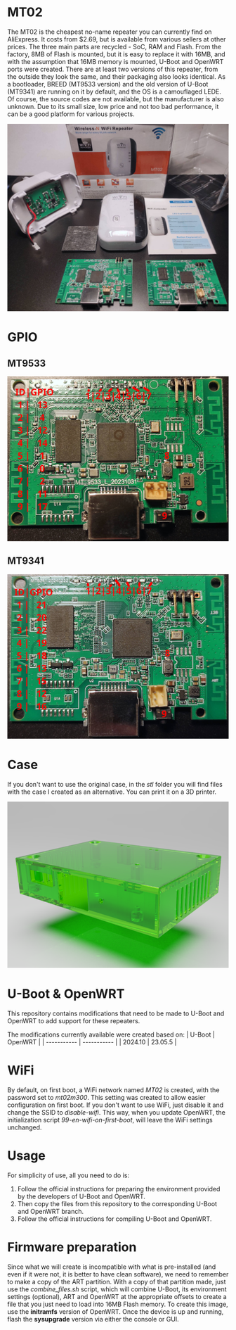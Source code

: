 # MT02
The MT02 is the cheapest no-name repeater you can currently find on AliExpress.
It costs from $2.69, but is available from various sellers at other prices.
The three main parts are recycled - SoC, RAM and Flash.
From the factory, 8MB of Flash is mounted, but it is easy to replace it with 16MB, and with the assumption that 16MB memory is mounted, U-Boot and OpenWRT ports were created.
There are at least two versions of this repeater, from the outside they look the same, and their packaging also looks identical.
As a bootloader, BREED (MT9533 version) and the old version of U-Boot (MT9341) are running on it by default, and the OS is a camouflaged LEDE.
Of course, the source codes are not available, but the manufacturer is also unknown.
Due to its small size, low price and not too bad performance, it can be a good platform for various projects.

![MT02](/doc/img/mt02.jpg)

# GPIO
## MT9533

![MT9533](/doc/img/mt9533.jpg)

## MT9341

![MT9341](/doc/img/mt9341.jpg)

# Case
If you don't want to use the original case, in the _stl_ folder you will find files with the case I created as an alternative. You can print it on a 3D printer.

![render](/doc/img/render.png)

# U-Boot & OpenWRT
This repository contains modifications that need to be made to U-Boot and OpenWRT to add support for these repeaters.

The modifications currently available were created based on:
| U-Boot      | OpenWRT     |
| ----------- | ----------- |
| 2024.10     | 23.05.5     |

# WiFi
By default, on first boot, a WiFi network named _MT02_ is created, with the password set to _mt02m300_.
This setting was created to allow easier configuration on first boot.
If you don't want to use WiFi, just disable it and change the SSID to _disable-wifi_.
This way, when you update OpenWRT, the initialization script _99-en-wifi-on-first-boot_, will leave the WiFi settings unchanged.

# Usage
For simplicity of use, all you need to do is:
1. Follow the official instructions for preparing the environment provided by the developers of U-Boot and OpenWRT.
2. Then copy the files from this repository to the corresponding U-Boot and OpenWRT branch.
3. Follow the official instructions for compiling U-Boot and OpenWRT.

# Firmware preparation
Since what we will create is incompatible with what is pre-installed (and even if it were not, it is better to have clean software), we need to remember to make a copy of the ART partition.
With a copy of that partition made, just use the *combine_files.sh* script, which will combine U-Boot, its environment settings (optional), ART and OpenWRT at the appropriate offsets to create a file that you just need to load into 16MB Flash memory.
To create this image, use the **initramfs** version of OpenWRT. Once the device is up and running, flash the **sysupgrade** version via either the console or GUI.

